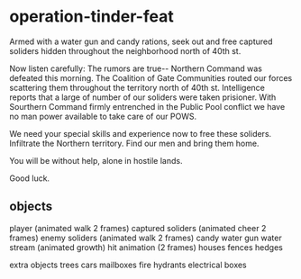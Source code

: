operation-tinder-feat
=====================

Armed with a water gun and candy rations, seek out and free captured soliders hidden throughout the neighborhood north of 40th st.

Now listen carefully:
The rumors are true--
Northern Command was defeated this morning.  The Coalition of Gate Communities routed our forces scattering them throughout the
territory north of 40th st.  Intelligence reports that a large of number of our soliders were taken prisioner.  With Sourthern Command
firmly entrenched in the Public Pool conflict we have no man power available to take care of our POWS.  

We need your special skills and experience now to free these soliders.  Infiltrate the Northern territory.  Find our men and bring them home.

You will be without help, alone in hostile lands.

Good luck.

objects
-------
player (animated walk 2 frames)
captured soliders (animated cheer 2 frames)
enemy soliders (animated walk 2 frames)
candy
water gun
water stream (animated growth)
hit animation (2 frames)
houses
fences
hedges

extra objects
trees
cars
mailboxes
fire hydrants
electrical boxes
